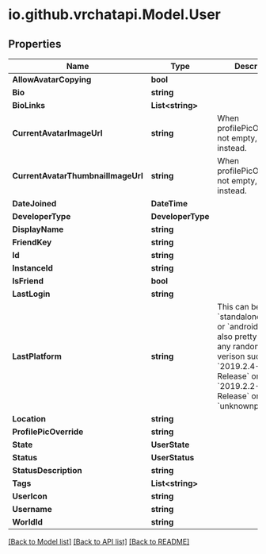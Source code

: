 
# io.github.vrchatapi.Model.User

## Properties

Name | Type | Description | Notes
------------ | ------------- | ------------- | -------------
**AllowAvatarCopying** | **bool** |  | 
**Bio** | **string** |  | 
**BioLinks** | **List&lt;string&gt;** |  | 
**CurrentAvatarImageUrl** | **string** | When profilePicOverride is not empty, use it instead. | 
**CurrentAvatarThumbnailImageUrl** | **string** | When profilePicOverride is not empty, use it instead. | 
**DateJoined** | **DateTime** |  | [readonly] 
**DeveloperType** | **DeveloperType** |  | 
**DisplayName** | **string** |  | 
**FriendKey** | **string** |  | 
**Id** | **string** |  | 
**InstanceId** | **string** |  | [optional] 
**IsFriend** | **bool** |  | 
**LastLogin** | **string** |  | 
**LastPlatform** | **string** | This can be &#x60;standalonewindows&#x60; or &#x60;android&#x60;, but can also pretty much be any random Unity verison such as &#x60;2019.2.4-801-Release&#x60; or &#x60;2019.2.2-772-Release&#x60; or even &#x60;unknownplatform&#x60;. | 
**Location** | **string** |  | [optional] 
**ProfilePicOverride** | **string** |  | 
**State** | **UserState** |  | 
**Status** | **UserStatus** |  | 
**StatusDescription** | **string** |  | 
**Tags** | **List&lt;string&gt;** |  | 
**UserIcon** | **string** |  | 
**Username** | **string** |  | 
**WorldId** | **string** |  | [optional] 

[[Back to Model list]](../README.md#documentation-for-models)
[[Back to API list]](../README.md#documentation-for-api-endpoints)
[[Back to README]](../README.md)

